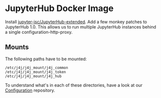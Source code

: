 # JupyterHub Docker Image
Install [jupyter-jsc/JupyterHub-extended](https://github.com/jupyter-jsc/JupyterHub-extended).
Add a few monkey patches to JupyterHub 1.0. This allows us to run multiple JupyterHub instances behind a single configuration-http-proxy.

## Mounts
The following paths have to be mounted:
```
/etc/j4j/j4j_mount/j4j_common
/etc/j4j/j4j_mount/j4j_token
/etc/j4j/j4j_mount/j4j_hub
```
To understand what's in each of these directories, have a look at our [Configuration](https://github.com/jupyter-jsc/Configuration) repository.
